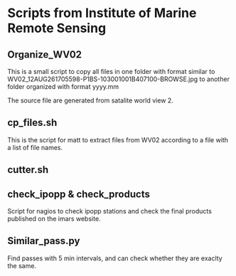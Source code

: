 # Scripts from Institute of Marine Remote Sensing


## Organize_WV02

This is a small script to copy all files in one folder with format similar to WV02_12AUG261705598-P1BS-103001001B407100-BROWSE.jpg to another folder organized with format yyyy.mm 

The source file are generated from satalite world view 2.

## cp_files.sh
This is the script for matt to extract files from WV02 according to a file with a list of file names.


## cutter.sh

## check_ipopp & check_products

Script for nagios to check ipopp stations and check the final products published on the imars website.

## Similar_pass.py

Find passes with 5 min intervals, and can check whether they are exaclty the same. 
